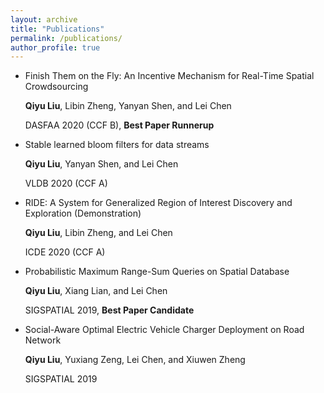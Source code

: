 ```yaml
---
layout: archive
title: "Publications"
permalink: /publications/
author_profile: true
---
```


* Finish Them on the Fly: An Incentive Mechanism for Real-Time Spatial Crowdsourcing

  **Qiyu Liu**, Libin Zheng, Yanyan Shen, and Lei Chen
  
  DASFAA 2020 (CCF B), **Best Paper Runnerup**
  
* Stable learned bloom filters for data streams

  **Qiyu Liu**, Yanyan Shen, and Lei Chen
  
  VLDB 2020 (CCF A)
  
* RIDE: A System for Generalized Region of Interest Discovery and Exploration (Demonstration)

  **Qiyu Liu**, Libin Zheng, and Lei Chen
  
  ICDE 2020 (CCF A)

* Probabilistic Maximum Range-Sum Queries on Spatial Database

  **Qiyu Liu**, Xiang Lian, and Lei Chen
  
  SIGSPATIAL 2019, **Best Paper Candidate**
  
* Social-Aware Optimal Electric Vehicle Charger Deployment on Road Network

  **Qiyu Liu**, Yuxiang Zeng, Lei Chen, and Xiuwen Zheng
  
  SIGSPATIAL 2019
  
